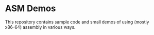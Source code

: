 # ASM Demos

This repository contains sample code and small demos of using (mostly x86-64)
assembly in various ways.
